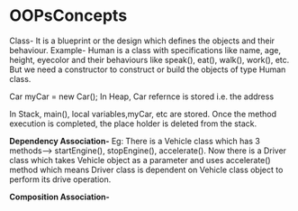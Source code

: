 # OOPsConcepts
Class- It is a blueprint or the design which defines the objects and their behaviour.
Example- Human is a class with specifications like name, age, height, eyecolor and their behaviours like speak(), eat(), walk(), work(), etc.
But we need a constructor to construct or build the objects of type Human class.

Car myCar = new Car();
In Heap, Car refernce is stored i.e. the address

In Stack, main(), local variables,myCar, etc are stored. Once the method execution is completed, the place holder is deleted from the stack.

**Dependency Association-**
Eg: There is a Vehicle class which has 3 methods--> startEngine(), stopEngine(), accelerate(). Now there is a Driver class which takes Vehicle object as a parameter and uses accelerate() method which means Driver class is dependent on Vehicle class object to perform its drive operation.

**Composition Association-**

